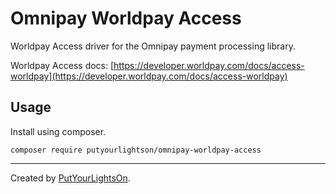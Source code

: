# Omnipay Worldpay Access

Worldpay Access driver for the Omnipay payment processing library.

Worldpay Access docs: [https://developer.worldpay.com/docs/access-worldpay](https://developer.worldpay.com/docs/access-worldpay)

## Usage

Install using composer.

```
composer require putyourlightson/omnipay-worldpay-access
```

---

Created by [PutYourLightsOn](https://putyourlightson.com/).
